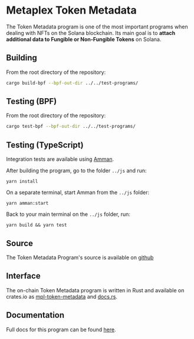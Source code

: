 # Metaplex Token Metadata

The Token Metadata program is one of the most important programs when dealing with NFTs on the Solana blockchain. Its main goal is to **attach additional data to Fungible or Non-Fungible Tokens** on Solana.

## Building

From the root directory of the repository:
```sh
cargo build-bpf --bpf-out-dir ../../test-programs/
```

## Testing (BPF)
From the root directory of the repository:
```sh
cargo test-bpf --bpf-out-dir ../../test-programs/
```

## Testing (TypeScript)
Integration tests are available using [Amman](https://github.com/metaplex-foundation/amman).

After building the program, go to the folder `../js` and run:
```
yarn install
```

On a separate terminal, start Amman from the `../js` folder:
```
yarn amman:start
```

Back to your main terminal on the `../js` folder, run:
```
yarn build && yarn test
```

## Source

The Token Metadata Program's source is available on
[github](https://github.com/metaplex-foundation/metaplex-program-library)

## Interface

The on-chain Token Metadata program is written in Rust and available on crates.io as
[mpl-token-metadata](https://crates.io/crates/mpl-token-metadata) and
[docs.rs](https://docs.rs/mpl-token-metadata).

## Documentation

Full docs for this program can be found [here](https://docs.metaplex.com/programs/token-metadata/).
